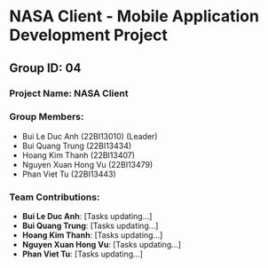 # NASA Client - Mobile Application Development Project

## Group ID: 04

### Project Name: NASA Client

### Group Members:
- Bui Le Duc Anh (22BI13010) (Leader)
- Bui Quang Trung (22BI13434)
- Hoang Kim Thanh (22BI13407)
- Nguyen Xuan Hong Vu (22BI13479)
- Phan Viet Tu (22BI13443)

### Team Contributions:
- **Bui Le Duc Anh**: [Tasks updating...]
- **Bui Quang Trung**: [Tasks updating...]
- **Hoang Kim Thanh**: [Tasks updating...]
- **Nguyen Xuan Hong Vu**: [Tasks updating...]
- **Phan Viet Tu**: [Tasks updating...]

